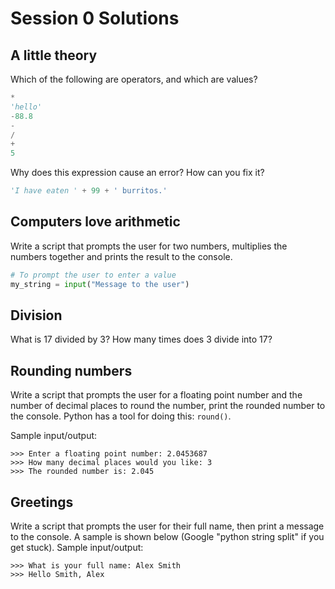 # Session 0 Solutions

## A little theory
Which of the following are operators, and which are values?

```py
*
'hello'
-88.8
-
/
+
5
```

Why does this expression cause an error? How can you fix it?

```py
'I have eaten ' + 99 + ' burritos.'
```

## Computers love arithmetic
Write a script that prompts the user for two numbers, multiplies the numbers together and prints the result to the console.

```py
# To prompt the user to enter a value
my_string = input("Message to the user")
```

## Division
What is 17 divided by 3?
How many times does 3 divide into 17?

## Rounding numbers
Write a script that prompts the user for a floating point number and the number of decimal places to round the number, print the rounded number to the console. Python has a tool for doing this: `round()`.

Sample input/output:
```
>>> Enter a floating point number: 2.0453687
>>> How many decimal places would you like: 3
>>> The rounded number is: 2.045
```

## Greetings
Write a script that prompts the user for their full name, then print a message to the console. A sample is shown below (Google "python string split" if you get stuck).
Sample input/output:
```
>>> What is your full name: Alex Smith
>>> Hello Smith, Alex
```

